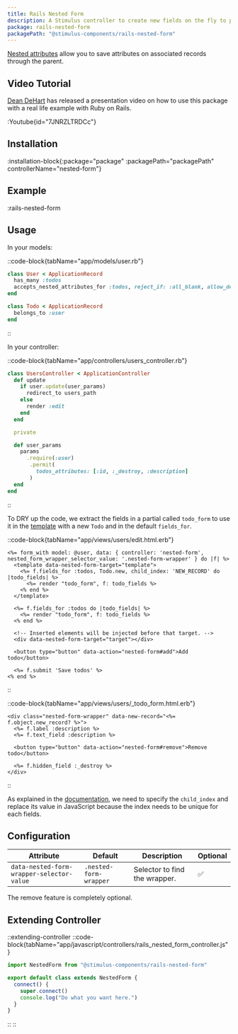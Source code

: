 ```yaml
---
title: Rails Nested Form
description: A Stimulus controller to create new fields on the fly to populate your Rails relationship with accepts_nested_attributes_for.
package: rails-nested-form
packagePath: "@stimulus-components/rails-nested-form"
---
```


[Nested attributes](https://apidock.com/rails/ActiveRecord/NestedAttributes/ClassMethods) allow you to save attributes on associated records through the parent.

## Video Tutorial

[Dean DeHart](https://x.com/deaniocom) has released a presentation video on how to use this package with a real life example with Ruby on Rails.

:Youtube{id="7JNRZLTRDCc"}

## Installation

:installation-block{:package="package" :packagePath="packagePath" controllerName="nested-form"}

## Example

:rails-nested-form

## Usage

In your models:

::code-block{tabName="app/models/user.rb"}

```ruby
class User < ApplicationRecord
  has_many :todos
  accepts_nested_attributes_for :todos, reject_if: :all_blank, allow_destroy: true
end

class Todo < ApplicationRecord
  belongs_to :user
end
```

::

In your controller:

::code-block{tabName="app/controllers/users_controller.rb"}

```ruby
class UsersController < ApplicationController
  def update
    if user.update(user_params)
      redirect_to users_path
    else
      render :edit
    end
  end

  private

  def user_params
    params
      .require(:user)
       .permit(
         todos_attributes: [:id, :_destroy, :description]
       )
  end
end
```

::

To DRY up the code, we extract the fields in a partial called `todo_form` to use it in the [template](https://developer.mozilla.org/en-US/docs/Web/HTML/Element/template) with a new `Todo` and in the default `fields_for`.

::code-block{tabName="app/views/users/edit.html.erb"}

```erb
<%= form_with model: @user, data: { controller: 'nested-form', nested_form_wrapper_selector_value: '.nested-form-wrapper' } do |f| %>
  <template data-nested-form-target="template">
    <%= f.fields_for :todos, Todo.new, child_index: 'NEW_RECORD' do |todo_fields| %>
      <%= render "todo_form", f: todo_fields %>
    <% end %>
  </template>

  <%= f.fields_for :todos do |todo_fields| %>
    <%= render "todo_form", f: todo_fields %>
  <% end %>

  <!-- Inserted elements will be injected before that target. -->
  <div data-nested-form-target="target"></div>

  <button type="button" data-action="nested-form#add">Add todo</button>

  <%= f.submit 'Save todos' %>
<% end %>
```

::

::code-block{tabName="app/views/users/\_todo_form.html.erb"}

```erb
<div class="nested-form-wrapper" data-new-record="<%= f.object.new_record? %>">
  <%= f.label :description %>
  <%= f.text_field :description %>

  <button type="button" data-action="nested-form#remove">Remove todo</button>

  <%= f.hidden_field :_destroy %>
</div>
```

::

As explained in the [documentation](https://apidock.com/rails/ActionView/Helpers/FormHelper/fields_for), we need to specify the `child_index` and replace its value in JavaScript because the index needs to be unique for each fields.

## Configuration

| Attribute                                 | Default                | Description                   | Optional |
| ----------------------------------------- | ---------------------- | ----------------------------- | -------- |
| `data-nested-form-wrapper-selector-value` | `.nested-form-wrapper` | Selector to find the wrapper. | ✅       |

The remove feature is completely optional.

## Extending Controller

::extending-controller
::code-block{tabName="app/javascript/controllers/rails_nested_form_controller.js"}

```js
import NestedForm from "@stimulus-components/rails-nested-form"

export default class extends NestedForm {
  connect() {
    super.connect()
    console.log("Do what you want here.")
  }
}
```

::
::
